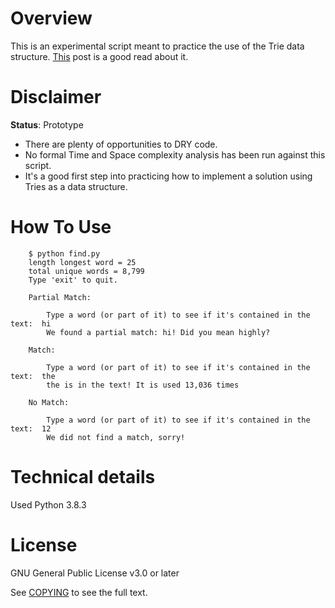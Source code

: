# Overview

This is an experimental script meant to practice the use of the Trie
data structure. [This](https://medium.com/basecs/trying-to-understand-tries-3ec6bede0014) post is a good read about it.

# Disclaimer

**Status**: Prototype

- There are plenty of opportunities to DRY code.
- No formal Time and Space complexity analysis has been run against this script.
- It's a good first step into practicing how to implement a solution using Tries as a data structure.

# How To Use

```
    $ python find.py
    length longest word = 25
    total unique words = 8,799
    Type 'exit' to quit.

    Partial Match:

        Type a word (or part of it) to see if it's contained in the text:  hi
        We found a partial match: hi! Did you mean highly?

    Match:

        Type a word (or part of it) to see if it's contained in the text:  the
        the is in the text! It is used 13,036 times

    No Match:

        Type a word (or part of it) to see if it's contained in the text:  12
        We did not find a match, sorry!
```

# Technical details

Used Python 3.8.3

# License
GNU General Public License v3.0 or later

See [COPYING](../../COPYING) to see the full text.

